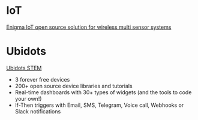 # IoT 

[Enigma IoT open source solution for wireless multi sensor systems](https://github.com/gmag11/EnigmaIOT)

# Ubidots

[Ubidots STEM](https://ubidots.com/stem/)
 * 3 forever free devices
 * 200+ open source device libraries and tutorials
 * Real-time dashboards with 30+ types of widgets (and the tools to code your own!)
 * If-Then triggers with Email, SMS, Telegram, Voice call, Webhooks or Slack notifications
